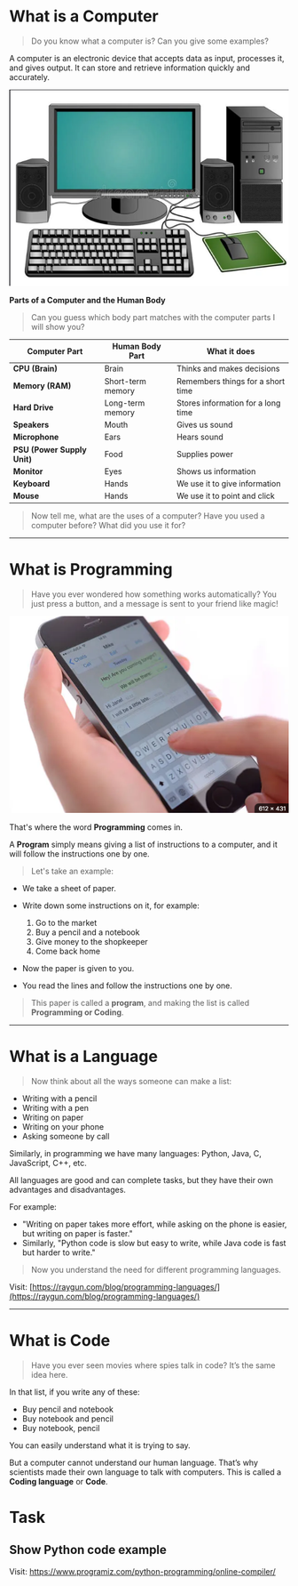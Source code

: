 # What is a Computer

> Do you know what a computer is? Can you give some examples?

A computer is an electronic device that accepts data as input, processes it, and gives output. It can store and retrieve information quickly and accurately.

![alt text](image.png)

**Parts of a Computer and the Human Body**

> Can you guess which body part matches with the computer parts I will show you?

| Computer Part               | Human Body Part   | What it does                       |
| --------------------------- | ----------------- | ---------------------------------- |
| **CPU (Brain)**             | Brain             | Thinks and makes decisions         |
| **Memory (RAM)**            | Short-term memory | Remembers things for a short time  |
| **Hard Drive**              | Long-term memory  | Stores information for a long time |
| **Speakers**                | Mouth             | Gives us sound                     |
| **Microphone**              | Ears              | Hears sound                        |
| **PSU (Power Supply Unit)** | Food              | Supplies power                     |
| **Monitor**                 | Eyes              | Shows us information               |
| **Keyboard**                | Hands             | We use it to give information      |
| **Mouse**                   | Hands             | We use it to point and click       |

> Now tell me, what are the uses of a computer? Have you used a computer before? What did you use it for?

---

# What is Programming

> Have you ever wondered how something works automatically?
> You just press a button, and a message is sent to your friend like magic!

![alt text](image-1.png)

That's where the word **Programming** comes in.

A **Program** simply means giving a list of instructions to a computer, and it will follow the instructions one by one.

> Let's take an example:

* We take a sheet of paper.
* Write down some instructions on it, for example:

  1. Go to the market
  2. Buy a pencil and a notebook
  3. Give money to the shopkeeper
  4. Come back home
* Now the paper is given to you.
* You read the lines and follow the instructions one by one.

> This paper is called a **program**, and making the list is called **Programming or Coding**.

---

# What is a Language

> Now think about all the ways someone can make a list:

* Writing with a pencil
* Writing with a pen
* Writing on paper
* Writing on your phone
* Asking someone by call

Similarly, in programming we have many languages: Python, Java, C, JavaScript, C++, etc.

All languages are good and can complete tasks, but they have their own advantages and disadvantages.

For example:

* "Writing on paper takes more effort, while asking on the phone is easier, but writing on paper is faster."
* Similarly, "Python code is slow but easy to write, while Java code is fast but harder to write."

> Now you understand the need for different programming languages.

Visit: [https://raygun.com/blog/programming-languages/](https://raygun.com/blog/programming-languages/)

---

# What is Code

> Have you ever seen movies where spies talk in code? It’s the same idea here.

In that list, if you write any of these:

* Buy pencil and notebook
* Buy notebook and pencil
* Buy notebook, pencil

You can easily understand what it is trying to say.

But a computer cannot understand our human language. That’s why scientists made their own language to talk with computers. This is called a **Coding language** or **Code**.

# Task

## Show Python code example

Visit: https://www.programiz.com/python-programming/online-compiler/


